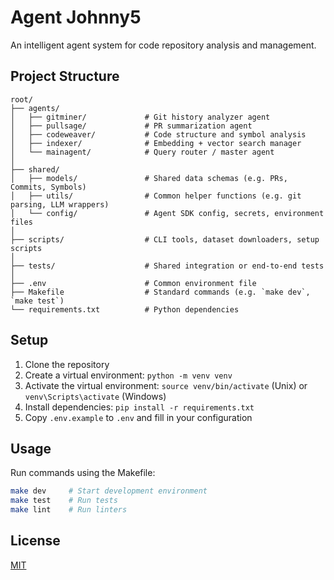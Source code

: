 # Agent Johnny5

An intelligent agent system for code repository analysis and management.

## Project Structure

```
root/
├── agents/
│   ├── gitminer/             # Git history analyzer agent
│   ├── pullsage/             # PR summarization agent
│   ├── codeweaver/           # Code structure and symbol analysis
│   ├── indexer/              # Embedding + vector search manager
│   └── mainagent/            # Query router / master agent
│
├── shared/
│   ├── models/               # Shared data schemas (e.g. PRs, Commits, Symbols)
│   ├── utils/                # Common helper functions (e.g. git parsing, LLM wrappers)
│   └── config/               # Agent SDK config, secrets, environment files
│
├── scripts/                  # CLI tools, dataset downloaders, setup scripts
│
├── tests/                    # Shared integration or end-to-end tests
│
├── .env                      # Common environment file
├── Makefile                  # Standard commands (e.g. `make dev`, `make test`)
└── requirements.txt          # Python dependencies
```

## Setup

1. Clone the repository
2. Create a virtual environment: `python -m venv venv`
3. Activate the virtual environment: `source venv/bin/activate` (Unix) or `venv\Scripts\activate` (Windows)
4. Install dependencies: `pip install -r requirements.txt`
5. Copy `.env.example` to `.env` and fill in your configuration

## Usage

Run commands using the Makefile:

```bash
make dev     # Start development environment
make test    # Run tests
make lint    # Run linters
```

## License

[MIT](LICENSE)
